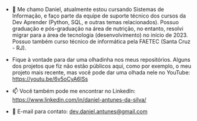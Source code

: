 - 👋 Me chamo Daniel, atualmente estou cursando Sistemas de Informação, e faço parte da equipe de suporte técnico dos cursos da Dev Aprender (Python, SQL, e outras temas relacionados). Possuo graduação e pós-graduação na área de nutrição, no entanto, resolvi migrar para a área de tecnologia (desenvolvimento) no início de  2023. Possuo também curso técnico de informática pela FAETEC (Santa Cruz - RJ). 

- Fique à vontade para dar uma olhadinha nos meus repositórios. Alguns dos projetos que fiz não estão públicos aqui, como por exemplo, o meu projeto mais recente, mas você pode dar uma olhada nele no YouTube: https://youtu.be/6v5oCyA6ISs 

- 📫 Você também pode me encontrar no LinkedIn: https://www.linkedin.com/in/daniel-antunes-da-silva/
- 📩 E-mail para contato: dev.daniel.antunes@gmail.com

<!---
daniel-antunes-da-silva/daniel-antunes-da-silva is a ✨ special ✨ repository because its `README.md` (this file) appears on your GitHub profile.
You can click the Preview link to take a look at your changes.
--->
